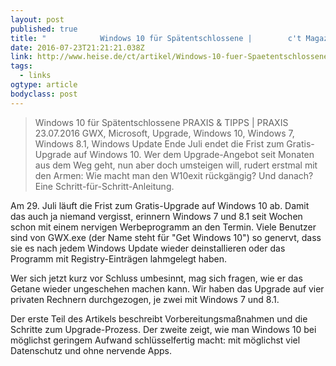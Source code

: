 ```yaml
---
layout: post 
published: true 
title: "            Windows 10 für Spätentschlossene |        c't Magazin    " 
date: 2016-07-23T21:21:21.038Z 
link: http://www.heise.de/ct/artikel/Windows-10-fuer-Spaetentschlossene-3277128.html 
tags:
  - links
ogtype: article 
bodyclass: post 
---
```


> Windows 10 für Spätentschlossene
 PRAXIS & TIPPS | PRAXIS
 23.07.2016  GWX, Microsoft, Upgrade, Windows 10, Windows 7, Windows 8.1, Windows Update
Ende Juli endet die Frist zum Gratis-Upgrade auf Windows 10. Wer dem Upgrade-Angebot seit Monaten aus dem Weg geht, nun aber doch umsteigen will, rudert erstmal mit den Armen: Wie macht man den W10exit rückgängig? Und danach? Eine Schritt-für-Schritt-Anleitung.

Am 29. Juli läuft die Frist zum Gratis-Upgrade auf Windows 10 ab. Damit das auch ja niemand vergisst, erinnern Windows 7 und 8.1 seit Wochen schon mit einem nervigen Werbeprogramm an den Termin. Viele Benutzer sind von GWX.exe (der Name steht für "Get Windows 10") so genervt, dass sie es nach jedem Windows Update wieder deinstallieren oder das Programm mit Registry-Einträgen lahmgelegt haben.

Wer sich jetzt kurz vor Schluss umbesinnt, mag sich fragen, wie er das Getane wieder ungeschehen machen kann. Wir haben das Upgrade auf vier privaten Rechnern durchgezogen, je zwei mit Windows 7 und 8.1.

Der erste Teil des Artikels beschreibt Vorbereitungsmaßnahmen und die Schritte zum Upgrade-Prozess. Der zweite zeigt, wie man Windows 10 bei möglichst geringem Aufwand schlüsselfertig macht: mit möglichst viel Datenschutz und ohne nervende Apps.